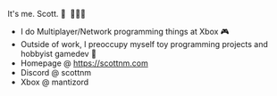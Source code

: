 It's me. Scott. 🐸 ‍ 👨🏾‍🦲

- I do Multiplayer/Network programming things at Xbox 🎮
- Outside of work, I preoccupy myself toy programming projects and hobbyist gamedev 👾
- Homepage @ https://scottnm.com
- Discord @ scottnm
- Xbox @ mantizord

<!-- - I helped run [the MGK game jam community](https://melanatedgamekitchen.itch.io/). I don't help run it anymore but still worth checking out if you like game jams.  -->

<!--
**scottnm/scottnm** is a ✨ _special_ ✨ repository because its `README.md` (this file) appears on your GitHub profile.

Here are some ideas to get you started:

- 🔭 I’m currently working on ...
- 🌱 I’m currently learning ...
- 👯 I’m looking to collaborate on ...
- 🤔 I’m looking for help with ...
- 💬 Ask me about ...
- 📫 How to reach me: ...
- 😄 Pronouns: ...
- ⚡ Fun fact: ...
-->
